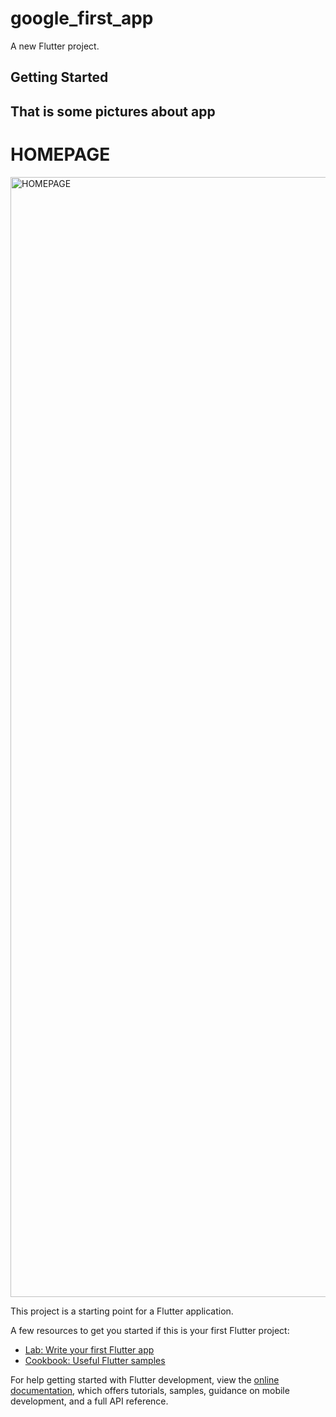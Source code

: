 # google_first_app

A new Flutter project.

## Getting Started


## That is some pictures about app

# HOMEPAGE

<img width="1792" alt="HOMEPAGE" src="https://user-images.githubusercontent.com/72785742/200174419-6e24c939-5952-417f-8b83-ced26e5ac086.png">


This project is a starting point for a Flutter application.

A few resources to get you started if this is your first Flutter project:

- [Lab: Write your first Flutter app](https://docs.flutter.dev/get-started/codelab)
- [Cookbook: Useful Flutter samples](https://docs.flutter.dev/cookbook)

For help getting started with Flutter development, view the
[online documentation](https://docs.flutter.dev/), which offers tutorials,
samples, guidance on mobile development, and a full API reference.
